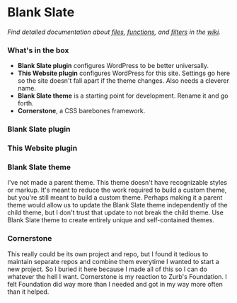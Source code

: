 # Blank Slate

*Find detailed documentation about [files](../../wiki/files), [functions](../../wiki/functions), and [filters](../../wiki/filters) in the [wiki](../../wiki).*

### What's in the box

- **Blank Slate plugin** configures WordPress to be better universally.
- **This Website plugin** configures WordPress for this site. Settings go here so the site doesn't fall apart if the theme changes. Also needs a cleverer name.
- **Blank Slate theme** is a starting point for development. Rename it and go forth.
- **Cornerstone**, a CSS barebones framework.

### Blank Slate plugin

### This Website plugin

### Blank Slate theme

I've not made a parent theme. This theme doesn't have recognizable styles or markup. It's meant to reduce the work required to build a custom theme, but you're still meant to build a custom theme. Perhaps making it a parent theme would allow us to update the Blank Slate theme independently of the child theme, but I don't trust that update to not break the child theme. Use Blank Slate theme to create entirely unique and self-contained themes.

### Cornerstone

This really could be its own project and repo, but I found it tedious to maintain separate repos and combine them everytime I wanted to start a new project. So I buried it here because I made all of this so I can do whatever the hell I want. Cornerstone is my reaction to Zurb's Foundation. I felt Foundation did way more than I needed and got in my way more often than it helped.
